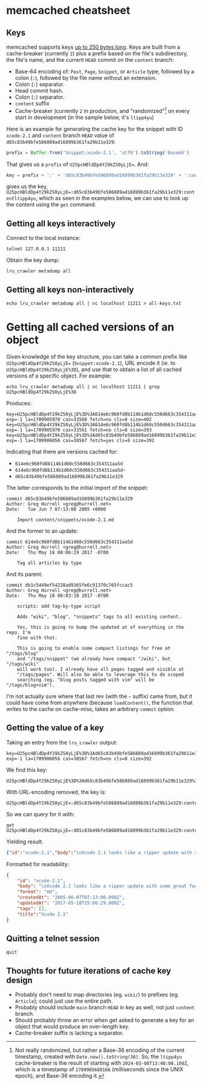 # memcached cheatsheet

## Keys

memcached supports keys [up to 250 bytes long](https://github.com/memcached/memcached/blob/1b3b8555734f9b7b8d979924c7f8d6cf82194ba8/memcached.h#L70). Keys are built from a cache-breaker (currently `2`) plus a prefix based on the file's subdirectory, the file's name, and the current `HEAD` commit on the `content` branch:

- Base-64 encoding of: `Post`, `Page`, `Snippet`, or `Article` type, followed by a colon (`:`), followed by the file name without an extension.
- Colon (`:`) separator.
- Head commit hash.
- Colon (`:`) separator.
- `content` suffix
- Cache-breaker (currently `2` in production, and "randomized"[^randomized] on every start in development (in the sample below, it's `ltipp4yu`)

[^randomized]: Not really randomized, but rather a Base-36 encoding of the current timestamp, created with `Date.now().toString(36)`. So, the `ltipp4yu` cache-breaker is the result of starting with `2024-03-08T13:48:08.166Z`, which is a timestamp of `1709905688166` (milliseconds since the UNIX epoch), and Base-36 encoding it.

Here is an example for generating the cache key for the snippet with ID `xcode-2.1` and `content` branch `HEAD` value of `d65c83b49bfe586889ad16899b361fa29b11e329`:

```js
prefix = Buffer.from('Snippet:xcode-2.1', 'utf8').toString('base64')
```

That gives us a `prefix` of `U25pcHBldDp4Y29kZS0yLjE=`. And:

```js
key = prefix + ':' + 'd65c83b49bfe586889ad16899b361fa29b11e329' + ':content' + 'ltipp4yu'
```

gives us the key, `U25pcHBldDp4Y29kZS0yLjE=:d65c83b49bfe586889ad16899b361fa29b11e329:contentltipp4yu`, which as seen in the examples below, we can use to look up the content using the `get` command.

## Getting all keys interactively

Connect to the local instance:

```
telnet 127.0.0.1 11211
```

Obtain the key dump:

```
lru_crawler metadump all
```

## Getting all keys non-interactively

```
echo lru_crawler metadump all | nc localhost 11211 > all-keys.txt
```

# Getting all cached versions of an object

Given knowledge of the key structure, you can take a common prefix like `U25pcHBldDp4Y29kZS0yLjE=` (`Snippet:xcode-2.1`), URL encode it (ie. to `U25pcHBldDp4Y29kZS0yLjE%3D`), and use that to obtain a list of all cached versions of a specific object. For example:

```
echo lru_crawler metadump all | nc localhost 11211 | grep U25pcHBldDp4Y29kZS0yLjE%3D
```

Produces:

```
key=U25pcHBldDp4Y29kZS0yLjE%3D%3A614e6c960fd8b114b1d60c550d663c354311aa5d%3Acontentltipp4yu exp=-1 la=1709905970 cas=33560 fetch=no cls=8 size=402
key=U25pcHBldDp4Y29kZS0yLjE%3D%3A614e6c960fd8b114b1d60c550d663c354311aa5d~%3Acontentltipp4yu exp=-1 la=1709905970 cas=33561 fetch=no cls=8 size=393
key=U25pcHBldDp4Y29kZS0yLjE%3D%3Ad65c83b49bfe586889ad16899b361fa29b11e329%3Acontentltipp4yu exp=-1 la=1709906056 cas=38567 fetch=yes cls=8 size=392
```

Indicating that there are versions cached for:

- `614e6c960fd8b114b1d60c550d663c354311aa5d`
- `614e6c960fd8b114b1d60c550d663c354311aa5d~`
- `d65c83b49bfe586889ad16899b361fa29b11e329`

The latter corresponds to the initial import of the snippet:

```
commit d65c83b49bfe586889ad16899b361fa29b11e329
Author: Greg Hurrell <greg@hurrell.net>
Date:   Tue Jun 7 07:13:00 2005 +0000

    Import content/snippets/xcode-2.1.md
```

And the former to an update:

```
commit 614e6c960fd8b114b1d60c550d663c354311aa5d
Author: Greg Hurrell <greg@hurrell.net>
Date:   Thu May 18 08:06:29 2017 -0700

    Tag all articles by type

```

And its parent:

```
commit db1c5449ef54228ad9365fe6c91370c765fccac5
Author: Greg Hurrell <greg@hurrell.net>
Date:   Thu May 18 08:03:10 2017 -0700

    scripts: add tag-by-type script

    Adds "wiki", "blog", "snippets" tags to all existing content.

    Yes, this is going to bump the updated at of everything in the repo. I'm
    fine with that.

    This is going to enable some compact listings for free at "/tags/blog"
    and "/tags/snippet" (we already have compact "/wiki", but "/tags/wiki"
    will work too). I already have all pages tagged and visible at
    "/tags/pages". Will also be able to leverage this to do scoped
    searching (eg. "blog posts tagged with vim" will be "/tags/blog+vim").
```

I'm not actually sure where that last rev (with the `~` suffix) came from, but it could have come from anywhere (because `loadContent()`, the function that writes to the cache on cache-miss, takes an arbitrary `commit` option.

## Getting the value of a key

Taking an entry from the `lru_crawler` output:

```
key=U25pcHBldDp4Y29kZS0yLjE%3D%3Ad65c83b49bfe586889ad16899b361fa29b11e329%3Acontentltipp4yu exp=-1 la=1709906056 cas=38567 fetch=no cls=8 size=392
```

We find this key:

```
U25pcHBldDp4Y29kZS0yLjE%3D%3Ad65c83b49bfe586889ad16899b361fa29b11e329%3Acontentltipp4yu
```

With URL-encoding removed, the key is:

```
U25pcHBldDp4Y29kZS0yLjE=:d65c83b49bfe586889ad16899b361fa29b11e329:contentltipp4yu
```

So we can query for it with:

```
get U25pcHBldDp4Y29kZS0yLjE=:d65c83b49bfe586889ad16899b361fa29b11e329:contentltipp4yu
```

Yielding result:

```json
{"id":"xcode-2.1","body":"\nXcode 2.1 looks like a ripper update with some great features. Can't wait to start using it...\n","format":"md","createdAt":"2005-06-07T07:13:00.000Z","updatedAt":"2017-05-18T15:06:29.000Z","tags":[],"title":"Xcode 2.1"}
```

Formatted for readability:

```json
{
    "id": "xcode-2.1",
    "body": "\nXcode 2.1 looks like a ripper update with some great features. Can't wait to start using it...\n",
    "format": "md",
    "createdAt": "2005-06-07T07:13:00.000Z",
    "updatedAt": "2017-05-18T15:06:29.000Z",
    "tags": [],
    "title":"Xcode 2.1"
}
```

## Quitting a telnet session

```
quit
```

## Thoughts for future iterations of cache key design

- Probably don't need to map directories (eg. `wiki/`) to prefixes (eg. `Article`); could just use the entire path.
- Probably should include `main` branch `HEAD` in key as well, not just `content` branch.
- Should probably throw an error when get asked to generate a key for an object that would produce an over-length key.
- Cache-breaker suffix is lacking a separator.
